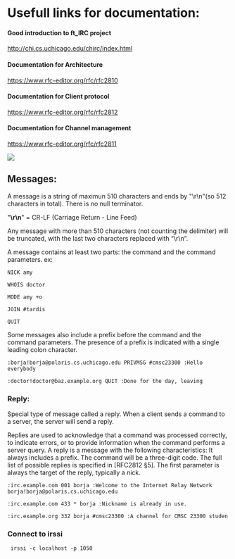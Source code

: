 # Usefull links for documentation:


#### Good introduction to ft_IRC project
http://chi.cs.uchicago.edu/chirc/index.html

#### Documentation for Architecture
https://www.rfc-editor.org/rfc/rfc2810

#### Documentation for Client protocol 
https://www.rfc-editor.org/rfc/rfc2812

#### Documentation for Channel management
https://www.rfc-editor.org/rfc/rfc2811

![](http://chi.cs.uchicago.edu/_images/architecture1.png)

## Messages:

A message is a string of maximun 510 characters and ends by "\r\n"(so 512 characters in total).
There is no null terminator. 

"**\r\n**" = CR-LF (Carriage Return - Line Feed)

Any message with more than 510 characters (not counting the delimiter) will be truncated, with the last two characters replaced with “\r\n”.

A message contains at least two parts: the command and the command parameters. 
ex: 

````
NICK amy

WHOIS doctor

MODE amy +o

JOIN #tardis

QUIT
````

Some messages also include a prefix before the command and the command parameters. 
The presence of a prefix is indicated with a single leading colon character. 

````
:borja!borja@polaris.cs.uchicago.edu PRIVMSG #cmsc23300 :Hello everybody

:doctor!doctor@baz.example.org QUIT :Done for the day, leaving
````

### Reply:

Special type of message called a reply.
When a client sends a command to a server, the server will send a reply.

Replies are used to acknowledge that a command was processed correctly, to indicate errors, or to provide information when the command performs a server query.
A reply is a message with the following characteristics:
It always includes a prefix.
The command will be a three-digit code. The full list of possible replies is specified in [RFC2812 §5].
The first parameter is always the target of the reply, typically a nick.

````
:irc.example.com 001 borja :Welcome to the Internet Relay Network borja!borja@polaris.cs.uchicago.edu

:irc.example.com 433 * borja :Nickname is already in use.

:irc.example.org 332 borja #cmsc23300 :A channel for CMSC 23300 studen
````

### Connect to irssi

````
 irssi -c localhost -p 1050
 ````